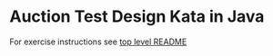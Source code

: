 Auction Test Design Kata in Java
================================

For exercise instructions see [top level README](../README.md)
